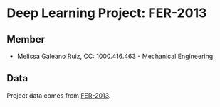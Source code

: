 # Deep Learning Project: FER-2013

## Member
- Melissa Galeano Ruiz, CC: 1000.416.463  -  Mechanical Engineering 

## Data
Project data comes from [FER-2013](https://www.kaggle.com/datasets/msambare/fer2013).


